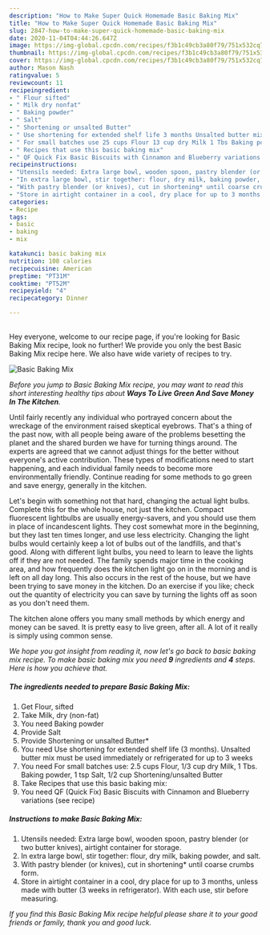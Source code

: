 ```yaml
---
description: "How to Make Super Quick Homemade Basic Baking Mix"
title: "How to Make Super Quick Homemade Basic Baking Mix"
slug: 2847-how-to-make-super-quick-homemade-basic-baking-mix
date: 2020-11-04T04:44:26.647Z
image: https://img-global.cpcdn.com/recipes/f3b1c49cb3a80f79/751x532cq70/basic-baking-mix-recipe-main-photo.jpg
thumbnail: https://img-global.cpcdn.com/recipes/f3b1c49cb3a80f79/751x532cq70/basic-baking-mix-recipe-main-photo.jpg
cover: https://img-global.cpcdn.com/recipes/f3b1c49cb3a80f79/751x532cq70/basic-baking-mix-recipe-main-photo.jpg
author: Mason Nash
ratingvalue: 5
reviewcount: 11
recipeingredient:
- " Flour sifted"
- " Milk dry nonfat"
- " Baking powder"
- " Salt"
- " Shortening or unsalted Butter"
- " Use shortening for extended shelf life 3 months Unsalted butter mix must be used immediately or refrigerated for up to 3 weeks"
- " For small batches use 25 cups Flour 13 cup dry Milk 1 Tbs Baking powder 1 tsp Salt 12 cup Shorteningunsalted Butter"
- " Recipes that use this basic baking mix"
- " QF Quick Fix Basic Biscuits with Cinnamon and Blueberry variations           see recipe"
recipeinstructions:
- "Utensils needed: Extra large bowl, wooden spoon, pastry blender (or two butter knives), airtight container for storage."
- "In extra large bowl, stir together: flour, dry milk, baking powder, and salt."
- "With pastry blender (or knives), cut in shortening* until coarse crumbs form."
- "Store in airtight container in a cool, dry place for up to 3 months, unless made with butter (3 weeks in refrigerator). With each use, stir before measuring."
categories:
- Recipe
tags:
- basic
- baking
- mix

katakunci: basic baking mix 
nutrition: 108 calories
recipecuisine: American
preptime: "PT31M"
cooktime: "PT52M"
recipeyield: "4"
recipecategory: Dinner

---
```

<br>
Hey everyone, welcome to our recipe page, if you're looking for Basic Baking Mix recipe, look no further! We provide you only the best Basic Baking Mix recipe here. We also have wide variety of recipes to try.
<br>


![Basic Baking Mix](https://img-global.cpcdn.com/recipes/f3b1c49cb3a80f79/751x532cq70/basic-baking-mix-recipe-main-photo.jpg)

<i>Before you jump to Basic Baking Mix recipe, you may want to read this short interesting healthy tips about 
<strong>Ways To Live Green And Save Money In The Kitchen</strong>.</i>
</br>

Until fairly recently any individual who portrayed concern about the wreckage of the environment raised skeptical eyebrows. That's a thing of the past now, with all people being aware of the problems besetting the planet and the shared burden we have for turning things around. The experts are agreed that we cannot adjust things for the better without everyone's active contribution. These types of modifications need to start happening, and each individual family needs to become more environmentally friendly. Continue reading for some methods to go green and save energy, generally in the kitchen.

Let's begin with something not that hard, changing the actual light bulbs. Complete this for the whole house, not just the kitchen. Compact fluorescent lightbulbs are usually energy-savers, and you should use them in place of incandescent lights. They cost somewhat more in the beginning, but they last ten times longer, and use less electricity. Changing the light bulbs would certainly keep a lot of bulbs out of the landfills, and that's good. Along with different light bulbs, you need to learn to leave the lights off if they are not needed. The family spends major time in the cooking area, and how frequently does the kitchen light go on in the morning and is left on all day long. This also occurs in the rest of the house, but we have been trying to save money in the kitchen. Do an exercise if you like; check out the quantity of electricity you can save by turning the lights off as soon as you don't need them.

The kitchen alone offers you many small methods by which energy and money can be saved. It is pretty easy to live green, after all. A lot of it really is simply using common sense.


<i>We hope you got insight from reading it, now let's go back to basic baking mix recipe. To make basic baking mix you need <strong>9</strong> ingredients and <strong>4</strong> steps. Here is how you achieve that.
</i>

##### The ingredients needed to prepare Basic Baking Mix:

1. Get  Flour, sifted
1. Take  Milk, dry (non-fat)
1. You need  Baking powder
1. Provide  Salt
1. Provide  Shortening or unsalted Butter*
1. You need  Use shortening for extended shelf life (3 months). Unsalted butter mix must be used immediately or refrigerated for up to 3 weeks
1. You need  For small batches use: 2.5 cups Flour, 1/3 cup dry Milk, 1 Tbs. Baking powder, 1 tsp Salt, 1/2 cup Shortening/unsalted Butter
1. Take  Recipes that use this basic baking mix:
1. You need  QF (Quick Fix) Basic Biscuits with Cinnamon and Blueberry variations           (see recipe)


##### Instructions to make Basic Baking Mix:

1. Utensils needed: Extra large bowl, wooden spoon, pastry blender (or two butter knives), airtight container for storage.
1. In extra large bowl, stir together: flour, dry milk, baking powder, and salt.
1. With pastry blender (or knives), cut in shortening* until coarse crumbs form.
1. Store in airtight container in a cool, dry place for up to 3 months, unless made with butter (3 weeks in refrigerator). With each use, stir before measuring.


<i>If you find this Basic Baking Mix recipe helpful please share it to your good friends or family, thank you and good luck.</i>
